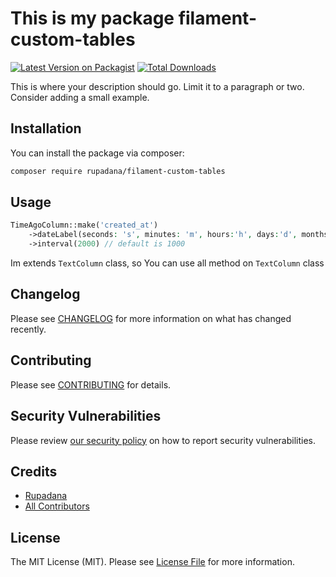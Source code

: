 # This is my package filament-custom-tables

[![Latest Version on Packagist](https://img.shields.io/packagist/v/rupadana/filament-custom-tables.svg?style=flat-square)](https://packagist.org/packages/rupadana/filament-custom-tables)
[![Total Downloads](https://img.shields.io/packagist/dt/rupadana/filament-custom-tables.svg?style=flat-square)](https://packagist.org/packages/rupadana/filament-custom-tables)



This is where your description should go. Limit it to a paragraph or two. Consider adding a small example.

## Installation

You can install the package via composer:

```bash
composer require rupadana/filament-custom-tables
```

## Usage

```php
TimeAgoColumn::make('created_at')
    ->dateLabel(seconds: 's', minutes: 'm', hours:'h', days:'d', months: 'M', years: 'Y')
    ->interval(2000) // default is 1000
```
Im extends `TextColumn` class, so You can use all method on `TextColumn` class


## Changelog

Please see [CHANGELOG](CHANGELOG.md) for more information on what has changed recently.

## Contributing

Please see [CONTRIBUTING](.github/CONTRIBUTING.md) for details.

## Security Vulnerabilities

Please review [our security policy](../../security/policy) on how to report security vulnerabilities.

## Credits

- [Rupadana](https://github.com/rupadana)
- [All Contributors](../../contributors)

## License

The MIT License (MIT). Please see [License File](LICENSE.md) for more information.
